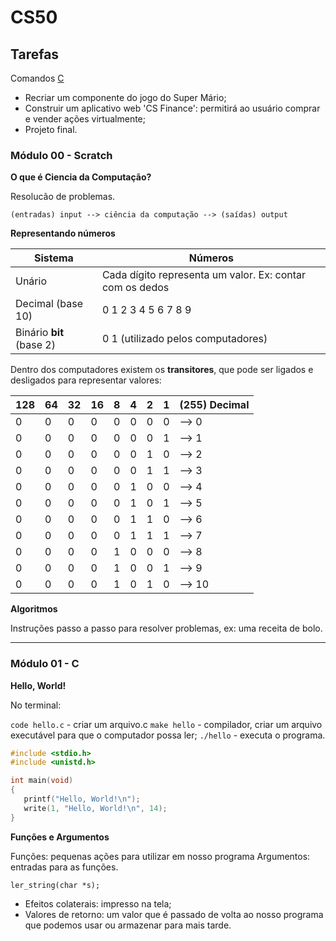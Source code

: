 # CS50

## Tarefas

Comandos [C](link)

- Recriar um componente do jogo do Super Mário;
- Construir um aplicativo web 'CS Finance': permitirá ao usuário comprar e vender ações virtualmente;
- Projeto final.

### Módulo 00 - Scratch

**O que é Ciencia da Computação?**

Resolucão de problemas.


`(entradas) input --> ciência da computação --> (saídas) output`

**Representando números**

Sistema | Números
-|-
Unário | Cada dígito representa um valor. Ex: contar com os dedos
Decimal (base 10) | 0 1 2 3 4 5 6 7 8 9
Binário **bit** (base 2) | 0 1 (utilizado pelos computadores)

Dentro dos computadores existem os **transitores**, que pode ser ligados e desligados para representar valores:

128 | 64 | 32 | 16 | 8 | 4 | 2 | 1 | (255) Decimal 
-|-|-|-|-|-|-|-|- 
0 | 0 | 0 | 0 | 0 | 0 | 0 |  0 | -->  0
0 | 0 | 0 | 0 | 0 | 0 | 0 |  1 | -->  1  
0 | 0 | 0 | 0 | 0 | 0 | 1 |  0 | -->  2  
0 | 0 | 0 | 0 | 0 | 0 | 1 |  1 | -->  3  
0 | 0 | 0 | 0 | 0 | 1 | 0 |  0 | -->  4   
0 | 0 | 0 | 0 | 0 | 1 | 0 |  1 | -->  5    
0 | 0 | 0 | 0 | 0 | 1 | 1 |  0 | -->  6
0 | 0 | 0 | 0 | 0 | 1 | 1 |  1 | -->  7
0 | 0 | 0 | 0 | 1 | 0 | 0 |  0 | -->  8
0 | 0 | 0 | 0 | 1 | 0 | 0 |  1 | -->  9
0 | 0 | 0 | 0 | 1 | 0 | 1 |  0 | -->  10

 **Algoritmos**

 Instruções passo a passo para resolver problemas, ex: uma receita de bolo.

 ----------

 ### Módulo 01 - C

**Hello, World!**

No terminal:

`code hello.c`  -   criar um arquivo.c
`make hello`    -   compilador, criar um arquivo executável para que o computador possa ler;
`./hello`       - executa o programa.

 ```c
#include <stdio.h>
#include <unistd.h>

int main(void)
{
    printf("Hello, World!\n");
    write(1, "Hello, World!\n", 14);
}
 ```

**Funções e Argumentos**

Funções: pequenas ações para utilizar em nosso programa
Argumentos: entradas para as funções.

    ler_string(char *s);

- Efeitos colaterais: impresso na tela;
- Valores de retorno: um valor que é passado de volta ao nosso programa que podemos usar ou armazenar para mais tarde.





